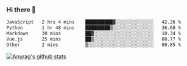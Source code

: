 ### Hi there 👋



<!--
**webB1an/webB1an** is a ✨ _special_ ✨ repository because its `README.md` (this file) appears on your GitHub profile.

Here are some ideas to get you started:

- 🔭 I’m currently working on ...
- 🌱 I’m currently learning ...
- 👯 I’m looking to collaborate on ...
- 🤔 I’m looking for help with ...
- 💬 Ask me about ...
- 📫 How to reach me: ...
- 😄 Pronouns: ...
- ⚡ Fun fact: ...
-->

<!--START_SECTION:waka-->

```txt
JavaScript   2 hrs 4 mins    ██████████▓░░░░░░░░░░░░░░   42.26 %
Python       1 hr 48 mins    █████████▒░░░░░░░░░░░░░░░   36.68 %
Markdown     30 mins         ██▓░░░░░░░░░░░░░░░░░░░░░░   10.34 %
Vue.js       25 mins         ██▒░░░░░░░░░░░░░░░░░░░░░░   08.77 %
Other        2 mins          ▒░░░░░░░░░░░░░░░░░░░░░░░░   00.85 %
```

<!--END_SECTION:waka-->


[![Anurag's github stats](https://github-readme-stats.vercel.app/api?username=webB1an&show_icons=true&theme=radical)](https://github.com/anuraghazra/github-readme-stats)

